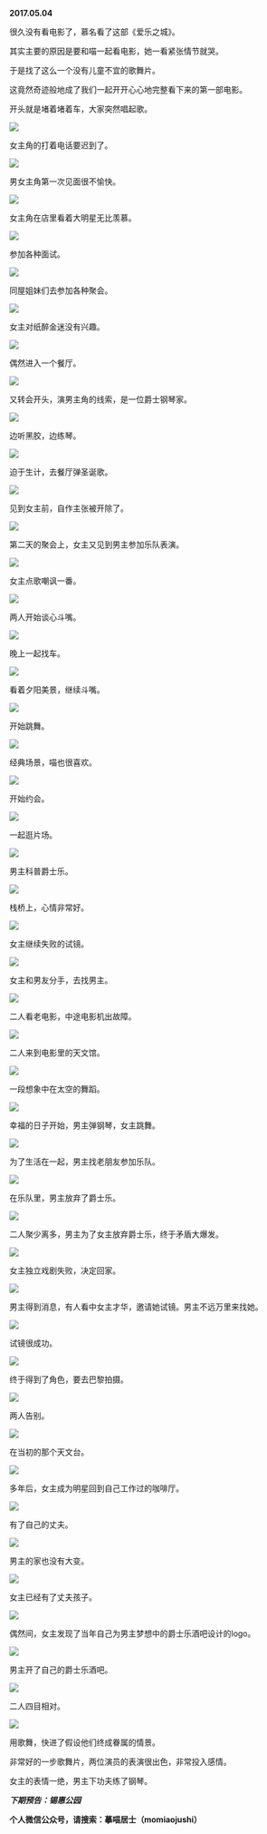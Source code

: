 
          
            
**2017.05.04**

很久没有看电影了，慕名看了这部《爱乐之城》。

其实主要的原因是要和喵一起看电影，她一看紧张情节就哭。

于是找了这么一个没有儿童不宜的歌舞片。

这竟然奇迹般地成了我们一起开开心心地完整看下来的第一部电影。

开头就是堵着堵着车，大家突然唱起歌。




![](img/51001-4fefec50eaad8c1d.jpg)




女主角的打着电话要迟到了。




![](img/51001-a11c8e8da15fafc7.jpg)




男女主角第一次见面很不愉快。




![](img/51001-965f9ff98f9d8cfa.jpg)




女主角在店里看着大明星无比羡慕。




![](img/51001-37d78b9bcdd18b35.jpg)




参加各种面试。




![](img/51001-015a808b3012f564.jpg)




同屋姐妹们去参加各种聚会。




![](img/51001-e9be3038d92ff0b4.jpg)




女主对纸醉金迷没有兴趣。




![](img/51001-a958c551de24ad80.jpg)




偶然进入一个餐厅。




![](img/51001-3ec3a69e5d3ab31f.jpg)




又转会开头，演男主角的线索，是一位爵士钢琴家。




![](img/51001-85ed8bc497abaf9a.jpg)




边听黑胶，边练琴。




![](img/51001-5ea73a142d44e089.jpg)




迫于生计，去餐厅弹圣诞歌。




![](img/51001-61a191ecabdbf23d.jpg)




见到女主前，自作主张被开除了。




![](img/51001-8bc6d450d746dfd7.jpg)




第二天的聚会上，女主又见到男主参加乐队表演。




![](img/51001-75339d6acc05ae7b.jpg)




女主点歌嘲讽一番。




![](img/51001-d8bf5d9185b9b298.jpg)




两人开始谈心斗嘴。




![](img/51001-a053fc37cbcad56c.jpg)




晚上一起找车。




![](img/51001-b4628fe4c8342e8d.jpg)




看着夕阳美景，继续斗嘴。




![](img/51001-c4d4432f5dfa1aca.jpg)




开始跳舞。




![](img/51001-3a93cd88b1f70f74.jpg)




经典场景，喵也很喜欢。




![](img/51001-b2fcfbea0a8ec053.jpg)




开始约会。




![](img/51001-99f1da5ffd3ca942.jpg)




一起逛片场。




![](img/51001-b0eead0a06250c11.jpg)




男主科普爵士乐。




![](img/51001-6985467b771c4894.jpg)




栈桥上，心情非常好。




![](img/51001-9877840e0b805622.jpg)




女主继续失败的试镜。




![](img/51001-cca56bbbf9fd3ee1.jpg)




女主和男友分手，去找男主。




![](img/51001-d351956032226292.jpg)




二人看老电影，中途电影机出故障。




![](img/51001-12cfd8c102bda19e.jpg)




二人来到电影里的天文馆。




![](img/51001-9d3efe8e34606630.jpg)




一段想象中在太空的舞蹈。




![](img/51001-f5f8a138db9ca463.jpg)




幸福的日子开始，男主弹钢琴，女主跳舞。




![](img/51001-d7fab812219430d0.jpg)




为了生活在一起，男主找老朋友参加乐队。




![](img/51001-c3fb6669ec2a00ca.jpg)




在乐队里，男主放弃了爵士乐。




![](img/51001-bfed9f45a6d2aa05.jpg)




二人聚少离多，男主为了女主放弃爵士乐，终于矛盾大爆发。




![](img/51001-37cd8c08b6a0852f.jpg)




女主独立戏剧失败，决定回家。




![](img/51001-593aaecd0e1f821d.jpg)




男主得到消息，有人看中女主才华，邀请她试镜。男主不远万里来找她。




![](img/51001-ab9415722152a1c8.jpg)




试镜很成功。




![](img/51001-bc3a42f0750975ac.jpg)




终于得到了角色，要去巴黎拍摄。




![](img/51001-e94470273c96d162.jpg)




两人告别。




![](img/51001-a4296cb1acaa3fe5.jpg)




在当初的那个天文台。




![](img/51001-0eb788a2875296b3.jpg)




多年后，女主成为明星回到自己工作过的咖啡厅。




![](img/51001-0011dca4fa244e56.jpg)




有了自己的丈夫。




![](img/51001-f79b07f4303ab413.jpg)




男主的家也没有大变。




![](img/51001-4946d785402b5843.jpg)




女主已经有了丈夫孩子。




![](img/51001-a898d123678eb337.jpg)




偶然间，女主发现了当年自己为男主梦想中的爵士乐酒吧设计的logo。




![](img/51001-4cd18330533ac12e.jpg)




男主开了自己的爵士乐酒吧。




![](img/51001-490a3c71d24ba7eb.jpg)




二人四目相对。




![](img/51001-00bd66182b91be35.jpg)




用歌舞，快进了假设他们终成眷属的情景。

非常好的一步歌舞片，两位演员的表演很出色，非常投入感情。

女主的表情一绝，男主下功夫练了钢琴。


***下期预告：锡惠公园***


**个人微信公众号，请搜索：摹喵居士（momiaojushi）**

          
        